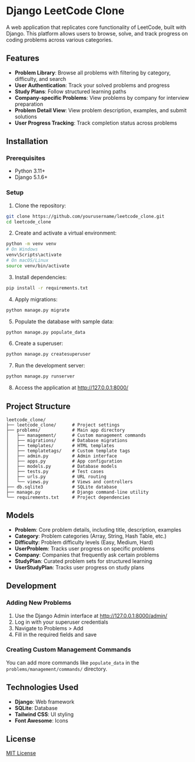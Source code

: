 # Django LeetCode Clone

A web application that replicates core functionality of LeetCode, built with Django. This platform allows users to browse, solve, and track progress on coding problems across various categories.

## Features

- **Problem Library**: Browse all problems with filtering by category, difficulty, and search
- **User Authentication**: Track your solved problems and progress
- **Study Plans**: Follow structured learning paths
- **Company-specific Problems**: View problems by company for interview preparation
- **Problem Detail View**: View problem description, examples, and submit solutions
- **User Progress Tracking**: Track completion status across problems

## Installation

### Prerequisites
- Python 3.11+
- Django 5.1.6+

### Setup

1. Clone the repository:
```bash
git clone https://github.com/yourusername/leetcode_clone.git
cd leetcode_clone
```

2. Create and activate a virtual environment:
```bash
python -m venv venv
# On Windows
venv\Scripts\activate
# On macOS/Linux
source venv/bin/activate
```

3. Install dependencies:
```bash
pip install -r requirements.txt
```

4. Apply migrations:
```bash
python manage.py migrate
```

5. Populate the database with sample data:
```bash
python manage.py populate_data
```

6. Create a superuser:
```bash
python manage.py createsuperuser
```

7. Run the development server:
```bash
python manage.py runserver
```

8. Access the application at http://127.0.0.1:8000/

## Project Structure

```
leetcode_clone/
├── leetcode_clone/      # Project settings
├── problems/            # Main app directory
│   ├── management/      # Custom management commands
│   ├── migrations/      # Database migrations
│   ├── templates/       # HTML templates
│   ├── templatetags/    # Custom template tags
│   ├── admin.py         # Admin interface
│   ├── apps.py          # App configuration
│   ├── models.py        # Database models
│   ├── tests.py         # Test cases
│   ├── urls.py          # URL routing
│   └── views.py         # Views and controllers
├── db.sqlite3           # SQLite database
├── manage.py            # Django command-line utility
└── requirements.txt     # Project dependencies
```

## Models

- **Problem**: Core problem details, including title, description, examples
- **Category**: Problem categories (Array, String, Hash Table, etc.)
- **Difficulty**: Problem difficulty levels (Easy, Medium, Hard)
- **UserProblem**: Tracks user progress on specific problems
- **Company**: Companies that frequently ask certain problems
- **StudyPlan**: Curated problem sets for structured learning
- **UserStudyPlan**: Tracks user progress on study plans

## Development

### Adding New Problems

1. Use the Django Admin interface at http://127.0.0.1:8000/admin/
2. Log in with your superuser credentials
3. Navigate to Problems > Add
4. Fill in the required fields and save

### Creating Custom Management Commands

You can add more commands like `populate_data` in the `problems/management/commands/` directory.

## Technologies Used

- **Django**: Web framework
- **SQLite**: Database
- **Tailwind CSS**: UI styling
- **Font Awesome**: Icons

## License

[MIT License](LICENSE)